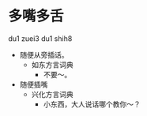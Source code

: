 



# 多嘴多舌
du1 zuei3 du1 shih8
+ 随便从旁插话。
  * 如东方言词典
    - 不要～。
+ 随便插嘴
  * 兴化方言词典
    - 小东西，大人说话哪个教你～？
